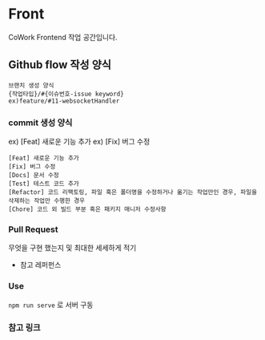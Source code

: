 # Front
CoWork Frontend 작업 공간입니다.

## Github flow 작성 양식

``` text
브랜치 생성 양식
{작업타입}/#{이슈번호-issue keyword}
ex)feature/#11-websocketHandler
```

### commit 생성 양식
ex) [Feat] 새로운 기능 추가
ex) [Fix] 버그 수정
``` text
[Feat] 새로운 기능 추가
[Fix] 버그 수정
[Docs] 문서 수정
[Test] 테스트 코드 추가
[Refactor] 코드 리팩토링, 파일 혹은 폴더명을 수정하거나 옮기는 작업만인 경우, 파일을 삭제하는 작업만 수행한 경우
[Chore] 코드 외 빌드 부분 혹은 패키지 매니저 수정사항
```

### Pull Request 

무엇을 구현 했는지 및 최대한 세세하게 적기
* 참고 레퍼펀스

### Use

`npm run serve` 로 서버 구동

### 참고 링크

